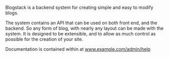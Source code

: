 Blogstack is a backend system for creating simple and easy to modify blogs.

The system contains an API that can be used on both front end, and the backend. So any form of blog, with nearly any layout
can be made with the system. It is designed to be extensible, and to allow as much control as possible for the creation of
your site.

Documentation is contained within at www.example.com/admin/help

